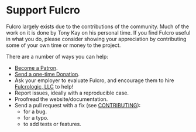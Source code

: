 # Support Fulcro

Fulcro largely exists due to the contributions of the community. Much of the
work on it is done by Tony Kay on his personal time. If you find Fulcro useful in what you
do, please consider showing your appreciation by contributing some of your
own time or money to the project.

There are a number of ways you can help:

- [Become a Patron](https://www.patreon.com/fulcro).
- [Send a one-time Donation](https://paypal.me/untangledfw).
- Ask your employer to evaluate Fulcro, and encourage them to hire
[Fulcrologic, LLC](http://www.fulcrologic.com) to help!
- Report issues, ideally with a reproducible case.
- Proofread the website/documentation.
- Send a pull request with a fix (see [CONTRIBUTING](https://github.com/fulcrologic/fulcro/blob/develop/CONTRIBUTING.md)):
   - for a bug.
   - for a typo.
   - to add tests or features.

